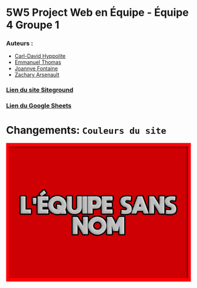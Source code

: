 # 5W5 Project Web en Équipe - Équipe 4 Groupe 1
### Auteurs :
- [Carl-David Hyppolite](https://github.com/cdhyppolite)
- [Emmanuel Thomas](https://github.com/Thomas21Emmanuel)
- [Joannye Fontaine](https://github.com/jfontaine2000)
- [Zachary Arsenault](https://github.com/TheFrenchBuck)
### [Lien du site Siteground](https://timm178.sg-host.com/)
### [Lien du Google Sheets](https://docs.google.com/spreadsheets/d/1tfcWJ_KfRK7A1qLzvmbN3c6tjl_g7qarUelLplwTTVQ/edit#gid=0)
# Changements: `Couleurs du site`

![Image](./screenshot.png "Image du Thème (À modifier)")